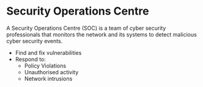 # Security Operations Centre

A Security Operations Centre (SOC) is a team of cyber security professionals that monitors the network and its systems to detect malicious cyber security events.
- Find and fix vulnerabilities
- Respond to: 
	- Policy Violations
	- Unauthorised activity
	- Network intrusions